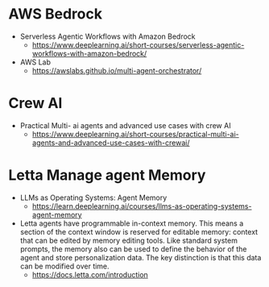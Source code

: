 # AWS Bedrock 
- Serverless Agentic Workflows with Amazon Bedrock
  - https://www.deeplearning.ai/short-courses/serverless-agentic-workflows-with-amazon-bedrock/
- AWS Lab 
  - https://awslabs.github.io/multi-agent-orchestrator/


# Crew AI 
- Practical Multi- ai agents and advanced use cases with crew AI 
  - https://www.deeplearning.ai/short-courses/practical-multi-ai-agents-and-advanced-use-cases-with-crewai/

# Letta Manage agent Memory 
- LLMs as Operating Systems: Agent Memory
  - https://learn.deeplearning.ai/courses/llms-as-operating-systems-agent-memory
- Letta agents have programmable in-context memory. This means a section of the context window is reserved for editable memory: context that can be edited by memory editing tools. Like standard system prompts, the memory also can be used to define the behavior of the agent and store personalization data. The key distinction is that this data can be modified over time.
  - https://docs.letta.com/introduction
    

